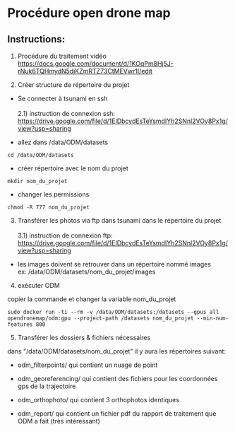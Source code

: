 # Procédure open drone map


## Instructions:

1)  Procédure du traitement vidéo \
https://docs.google.com/document/d/1KOqPm8Hj5J-rNuk6TQHmydN5djKZmRTZ73CtMEVwr1I/edit


2)  Créer structure de répertoire du projet

-   Se connecter à tsunami en ssh\
\
2.1)    instruction de connexion ssh: \
https://drive.google.com/file/d/1EIDbcydEsTeYsmdIYh2SNnl2VOy8Px1g/view?usp=sharing

-   allez dans /data/ODM/datasets
```
cd /data/ODM/datasets
```
-   créer répertoire avec le nom du projet
```
mkdir nom_du_projet
```
-   changer les permissions
```
chmod -R 777 nom_du_projet
```

3)  Transférer les photos via ftp dans tsunami dans le répertoire du projet\
\
3.1)    instruction de connexion ftp: \
https://drive.google.com/file/d/1EIDbcydEsTeYsmdIYh2SNnl2VOy8Px1g/view?usp=sharing

-   les images doivent se retrouver dans un répertoire nommé images\
ex: /data/ODM/datasets/nom_du_projet/images

4)  exécuter ODM

copier la commande et changer la variable nom_du_projet
```
sudo docker run -ti --rm -v /data/ODM/datasets:/datasets --gpus all opendronemap/odm:gpu --project-path /datasets nom_du_projet --min-num-features 800
```


5)  Transférer les dossiers & fichiers nécessaires

dans "/data/ODM/datasets/nom_du_projet" il y aura les répertoires suivant:
-   odm_filterpoints/ qui contient un nuage de point

-   odm_georeferencing/ qui contient des fichiers pour les coordonnées gps
    de la trajectoire

-   odm_orthophoto/ qui contient 3 orthophotos identiques

-   odm_report/ qui contient un fichier pdf du rapport de traitement
    que ODM a fait (très intéressant)
